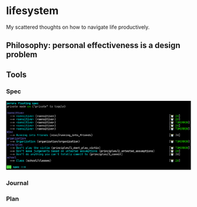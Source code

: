 # lifesystem
My scattered thoughts on how to navigate life productively.

## Philosophy: personal effectiveness is a design problem

## Tools

### Spec

![](screenshots/perora-spec.png)

### Journal

### Plan

